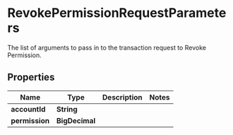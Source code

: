 

# RevokePermissionRequestParameters

The list of arguments to pass in to the transaction request to Revoke Permission.

## Properties

| Name | Type | Description | Notes |
|------------ | ------------- | ------------- | -------------|
|**accountId** | **String** |  |  |
|**permission** | **BigDecimal** |  |  |



